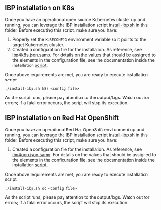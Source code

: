 ## IBP installation on K8s

Once you have an operational open source Kubernetes cluster up and running, you can leverage the IBP installation script [install-ibp.sh](install-ibp.sh) in this folder. Before executing this script, make sure you have:

1. Properly set the `KUBECONFIG` environment variable so it points to the target Kubernetes cluster.
1. Created a configuration file for the installation. As reference, see [ibp4k8s.json.samp](ibp4k8s.json.samp). For details on the values that should be assigned to the elements in the configuration file, see the documentation inside the installation [script](install-ibp.sh).

Once above requirements are met, you are ready to execute installation script:

    ./install-ibp.sh k8s <config file>    

As the script runs, please pay attention to the output/logs. Watch out for errors; if a fatal error occurs, the script will stop its execution.

## IBP installation on Red Hat OpenShift

Once you have an operational Red Hat OpenShift environment up and running, you can leverage the IBP installation script [install-ibp.sh](install-ibp.sh) in this folder. Before executing this script, make sure you have:

1. Created a configuration file for the installation. As reference, see [ibp4ocp.json.samp](ibp4ocp.json.samp). For details on the values that should be assigned to the elements in the configuration file, see the documentation inside the installation [script](install-ibp.sh).

Once above requirements are met, you are ready to execute installation script:
    
    ./install-ibp.sh oc <config file>

As the script runs, please pay attention to the output/logs. Watch out for errors; if a fatal error occurs, the script will stop its execution.